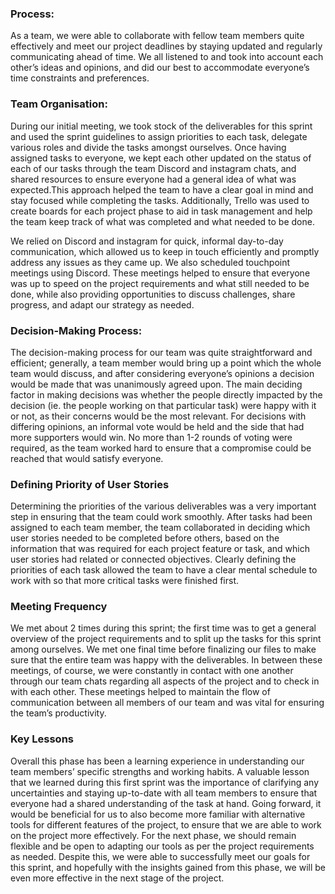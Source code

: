 ### Process: 

As a team, we were able to collaborate with fellow team members quite effectively and meet our project deadlines by staying updated and regularly communicating ahead of time. We all listened to and took into account each other’s ideas and opinions, and did our best to accommodate everyone’s time constraints and preferences.

### Team Organisation:
During our initial meeting, we took stock of the deliverables for this sprint and used the sprint guidelines to assign priorities to each task, delegate various roles and divide the tasks amongst ourselves. Once having assigned tasks to everyone, we kept each other updated on the status of each of our tasks through the team Discord and instagram chats, and shared resources to ensure everyone had a general idea of what was expected.This approach helped the team to have a clear goal in mind and stay focused while completing the tasks. Additionally, Trello was used to create boards for each project phase to aid in task management and help the team keep track of what was completed and what needed to be done.

We relied on Discord and instagram for quick, informal day-to-day communication, which allowed us to keep in touch efficiently and promptly address any issues as they came up. We also scheduled touchpoint meetings using Discord. These meetings helped to ensure that everyone was up to speed on the project requirements and what still needed to be done, while also providing opportunities to discuss challenges, share progress, and adapt our strategy as needed. 

### Decision-Making Process:
The decision-making process for our team was quite straightforward and efficient; generally, a team member would bring up a point which the whole team would discuss, and after considering everyone’s opinions a decision would be made that was unanimously agreed upon. The main deciding factor in making decisions was whether the people directly  impacted by the decision (ie. the people working on that particular task) were happy with it or not, as their concerns would be the most relevant. For decisions with differing opinions, an informal vote would be held and the side that had more supporters would win. No more than 1-2 rounds of voting were required, as the team worked hard to ensure that a compromise could be reached that would satisfy everyone. 
 
### Defining Priority of User Stories
Determining the priorities of the various deliverables was a very important step in ensuring that the team could work smoothly. After tasks had been assigned to each team member, the team collaborated in deciding which user stories needed to be completed before others, based on the information that was required for each project feature or task, and which user stories had related or connected objectives. Clearly defining the priorities of each task allowed the team to have a clear mental schedule to work with so that more critical tasks were finished first.  

### Meeting Frequency
We met about 2 times during this sprint; the first time was to get a general overview of the project requirements and to split up the tasks for this sprint among ourselves. We met one final time before finalizing our files to make sure that the entire team was happy with the deliverables. In between these meetings, of course, we were constantly in contact with one another through our team chats regarding all aspects of the project and to check in with each other. These meetings helped to maintain the flow of communication between all members of our team and was vital for ensuring the team’s productivity.

### Key Lessons
Overall this phase has been a learning experience in understanding our team members’ specific strengths and working habits. A valuable lesson that we learned during this first sprint was the importance of clarifying any uncertainties and staying up-to-date with all team members to ensure that everyone had a shared understanding of the task at hand. Going forward, it would be beneficial for us to also become more familiar with alternative tools for different features of the project, to ensure that we are able to work on the project more effectively. For the next phase, we should remain flexible and be open to adapting our tools as per the project requirements as needed. Despite this, we were able to successfully meet our goals for this sprint, and hopefully with the insights gained from this phase, we will be even more effective in the next stage of the project.

